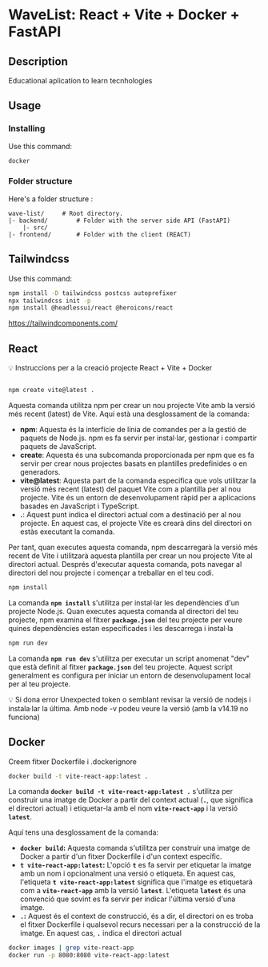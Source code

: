 # WaveList: React + Vite + Docker + FastAPI

## Description
Educational aplication to learn tecnhologies

## Usage

### Installing
Use this command:
```sh
docker
```


### Folder structure

Here's a folder structure :

```
wave-list/     # Root directory.
|- backend/        # Folder with the server side API (FastAPI)
    |- src/   
|- frontend/       # Folder with the client (REACT)

```

## Tailwindcss
Use this command:
```sh
npm install -D tailwindcss postcss autoprefixer
npx tailwindcss init -p
npm install @headlessui/react @heroicons/react
```


https://tailwindcomponents.com/

## React

<aside>
💡 Instruccions per a la creació projecte React + Vite + Docker

</aside>

```bash

npm create vite@latest .

```

Aquesta comanda utilitza npm per crear un nou projecte Vite amb la versió més recent (latest) de Vite. Aquí està una desglossament de la comanda:

- **npm**: Aquesta és la interfície de línia de comandes per a la gestió de paquets de Node.js. npm es fa servir per instal·lar, gestionar i compartir paquets de JavaScript.
- **create**: Aquesta és una subcomanda proporcionada per npm que es fa servir per crear nous projectes basats en plantilles predefinides o en generadors.
- **vite@latest**: Aquesta part de la comanda especifica que vols utilitzar la versió més recent (latest) del paquet Vite com a plantilla per al nou projecte. Vite és un entorn de desenvolupament ràpid per a aplicacions basades en JavaScript i TypeScript.
- **.**: Aquest punt indica el directori actual com a destinació per al nou projecte. En aquest cas, el projecte Vite es crearà dins del directori on estàs executant la comanda.

Per tant, quan executes aquesta comanda, npm descarregarà la versió més recent de Vite i utilitzarà aquesta plantilla per crear un nou projecte Vite al directori actual. Després d'executar aquesta comanda, pots navegar al directori del nou projecte i començar a treballar en el teu codi.


```bash
npm install

```

La comanda **`npm install`** s'utilitza per instal·lar les dependències d'un projecte Node.js. Quan executes aquesta comanda al directori del teu projecte, npm examina el fitxer **`package.json`** del teu projecte per veure quines dependències estan especificades i les descarrega i instal·la

```bash
npm run dev

```
La comanda **`npm run dev`** s'utilitza per executar un script anomenat "dev" que està definit al fitxer **`package.json`** del teu projecte. Aquest script generalment es configura per iniciar un entorn de desenvolupament local per al teu projecte.

<aside>
💡 Si dona error  Unexpected token o semblant revisar la versió de nodejs i instala·lar la última. Amb node -v podeu veure la versió (amb la v14.19 no funciona)

</aside>

## Docker

Creem fitxer Dockerfile i .dockerignore

```bash
docker build -t vite-react-app:latest .
```
La comanda **`docker build -t vite-react-app:latest .`** s'utilitza per construir una imatge de Docker a partir del context actual (**`.`**, que significa el directori actual) i etiquetar-la amb el nom **`vite-react-app`** i la versió **`latest`**.

Aquí tens una desglossament de la comanda:

- **`docker build`:** Aquesta comanda s'utilitza per construir una imatge de Docker a partir d'un fitxer Dockerfile i d'un context específic.
- **`t vite-react-app:latest`:** L'opció **`t`** es fa servir per etiquetar la imatge amb un nom i opcionalment una versió o etiqueta. En aquest cas, l'etiqueta **`t vite-react-app:latest`** significa que l'imatge es etiquetarà com a **`vite-react-app`** amb la versió **`latest`**. L'etiqueta **`latest`** és una convenció que sovint es fa servir per indicar l'última versió d'una imatge.
- **`.`:** Aquest és el context de construcció, és a dir, el directori on es troba el fitxer Dockerfile i qualsevol recurs necessari per a la construcció de la imatge. En aquest cas, **`.`** indica el directori actual

```bash
docker images | grep vite-react-app
docker run -p 8080:8080 vite-react-app:latest
```



